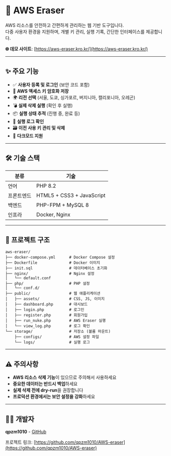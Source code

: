 # 🧹 AWS Eraser

AWS 리소스를 안전하고 간편하게 관리하는 웹 기반 도구입니다.  
다중 사용자 환경을 지원하며, 개별 키 관리, 실행 기록, 간단한 인터페이스를 제공합니다.

**🌐 데모 사이트**: [https://aws-eraser.kro.kr/](https://aws-eraser.kro.kr/)

---

## ✨ 주요 기능

- ✅ **사용자 등록 및 로그인** (보안 코드 포함)
- 🔐 **AWS 액세스 키 암호화 저장**
- 🌍 **리전 선택** (서울, 도쿄, 싱가포르, 버지니아, 캘리포니아, 오레곤)
- 💣 **실제 삭제 실행** (확인 후 실행)
- 📦 **실행 상태 추적** (진행 중, 완료 등)
- 📜 **실행 로그 확인**
- 🗃️ **이전 사용 키 관리 및 삭제**
- 🌙 **다크모드 지원**

---

## 🛠️ 기술 스택

| 분류 | 기술 |
|------|------|
| 언어 | PHP 8.2 |
| 프론트엔드 | HTML5 + CSS3 + JavaScript |
| 백엔드 | PHP-FPM + MySQL 8 |
| 인프라 | Docker, Nginx |

---

## 📁 프로젝트 구조

```
aws-eraser/
├── docker-compose.yml      # Docker Compose 설정
├── Dockerfile              # Docker 이미지
├── init.sql                # 데이터베이스 초기화
├── nginx/                  # Nginx 설정
│   └── default.conf
├── php/                    # PHP 설정
│   └── conf.d/
├── public/                 # 웹 애플리케이션
│   ├── assets/             # CSS, JS, 이미지
│   ├── dashboard.php       # 대시보드
│   ├── login.php           # 로그인
│   ├── register.php        # 회원가입
│   ├── run_nuke.php        # AWS Eraser 실행
│   └── view_log.php        # 로그 확인
└── storage/                # 저장소 (볼륨 마운트)
    ├── configs/            # AWS 설정 파일
    └── logs/               # 실행 로그
```

---

## ⚠️ 주의사항

- **AWS 리소스 삭제 기능**이 있으므로 주의해서 사용하세요
- **중요한 데이터는 반드시 백업**하세요
- **실제 삭제 전에 dry-run**을 권장합니다
- **프로덕션 환경에서는 보안 설정을 강화**하세요

---

## 👨‍💻 개발자

**qpzm1010** - [GitHub](https://github.com/qpzm1010)

프로젝트 링크: [https://github.com/qpzm1010/AWS-eraser](https://github.com/qpzm1010/AWS-eraser)
